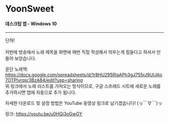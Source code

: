 # YoonSweet
#### 데스크탑 앱 - Windows 10

---------

단하! \
\
저번에 방송에서 노래 제목을 화면에 매번 직접 작성해서 띄우는게 힘들다고 하셔서 만들어 보았습니다.

윤단 노래책: https://docs.google.com/spreadsheets/d/1r8HU295RlaAPh3gJ755rJ9UIJAo7OTPIyrqsr3BzA84/edit?usp=sharing \
위 링크에서 노래 리스트를 가져오는 방식이므로, 구글 스프레드 시트에 새로운 노래를 추가하시면 앱에 자동으로 추가 됨니다.

자세한 다운로드 및 설정 방법은 YouTube 동영상 링크로 남기겠습니다! (っ￣∇￣)っ

링크: https://youtu.be/u0HQj3oGwGY
